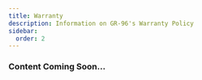 ```yaml
---
title: Warranty
description: Information on GR-96's Warranty Policy
sidebar:
  order: 2
---
```


### Content Coming Soon...